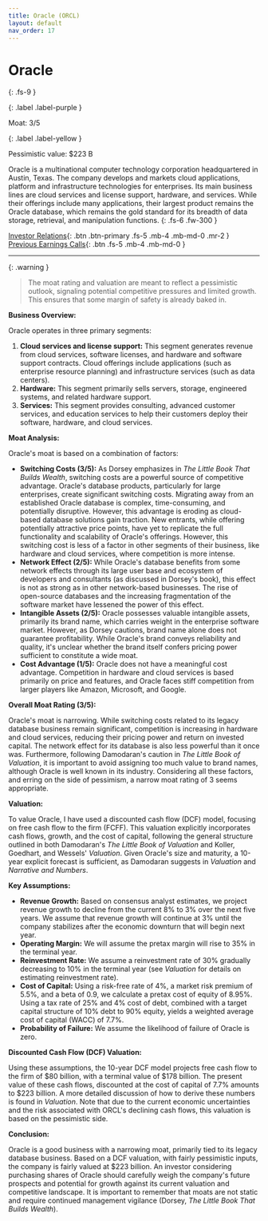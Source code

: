 ```yaml
---
title: Oracle (ORCL)
layout: default
nav_order: 17
---
```


# Oracle
{: .fs-9 }

{: .label .label-purple }

Moat: 3/5

{: .label .label-yellow }

Pessimistic value: $223 B

Oracle is a multinational computer technology corporation headquartered in Austin, Texas. The company develops and markets cloud applications, platform and infrastructure technologies for enterprises.  Its main business lines are cloud services and license support, hardware, and services. While their offerings include many applications, their largest product remains the Oracle database, which remains the gold standard for its breadth of data storage, retrieval, and manipulation functions.
{: .fs-6 .fw-300 }

[Investor Relations](https://www.google.com/search?q=ORCL+investor+relations){: .btn .btn-primary .fs-5 .mb-4 .mb-md-0 .mr-2 }
[Previous Earnings Calls](https://discountingcashflows.com/company/ORCL/transcripts/){: .btn .fs-5 .mb-4 .mb-md-0 }

---

{: .warning } 
>The moat rating and valuation are meant to reflect a pessimistic outlook, signaling potential competitive pressures and limited growth. This ensures that some margin of safety is already baked in.


**Business Overview:**

Oracle operates in three primary segments:

1. **Cloud services and license support:** This segment generates revenue from cloud services, software licenses, and hardware and software support contracts. Cloud offerings include applications (such as enterprise resource planning) and infrastructure services (such as data centers).
2. **Hardware:** This segment primarily sells servers, storage, engineered systems, and related hardware support.
3. **Services:** This segment provides consulting, advanced customer services, and education services to help their customers deploy their software, hardware, and cloud services.

**Moat Analysis:**

Oracle's moat is based on a combination of factors:

* **Switching Costs (3/5):**  As Dorsey emphasizes in *The Little Book That Builds Wealth*, switching costs are a powerful source of competitive advantage.  Oracle's database products, particularly for large enterprises, create significant switching costs.  Migrating away from an established Oracle database is complex, time-consuming, and potentially disruptive. However, this advantage is eroding as cloud-based database solutions gain traction. New entrants, while offering potentially attractive price points, have yet to replicate the full functionality and scalability of Oracle's offerings.  However, this switching cost is less of a factor in other segments of their business, like hardware and cloud services, where competition is more intense.
* **Network Effect (2/5):** While Oracle's database benefits from some network effects through its large user base and ecosystem of developers and consultants (as discussed in Dorsey's book), this effect is not as strong as in other network-based businesses. The rise of open-source databases and the increasing fragmentation of the software market have lessened the power of this effect.
* **Intangible Assets (2/5):** Oracle possesses valuable intangible assets, primarily its brand name, which carries weight in the enterprise software market. However, as Dorsey cautions, brand name alone does not guarantee profitability.  While Oracle's brand conveys reliability and quality, it's unclear whether the brand itself confers pricing power sufficient to constitute a wide moat.
* **Cost Advantage (1/5):** Oracle does not have a meaningful cost advantage.  Competition in hardware and cloud services is based primarily on price and features, and Oracle faces stiff competition from larger players like Amazon, Microsoft, and Google.


**Overall Moat Rating (3/5):**

Oracle's moat is narrowing.  While switching costs related to its legacy database business remain significant, competition is increasing in hardware and cloud services, reducing their pricing power and return on invested capital.  The network effect for its database is also less powerful than it once was.  Furthermore, following Damodaran's caution in *The Little Book of Valuation*, it is important to avoid assigning too much value to brand names, although Oracle is well known in its industry. Considering all these factors, and erring on the side of pessimism, a narrow moat rating of 3 seems appropriate.

**Valuation:**

To value Oracle, I have used a discounted cash flow (DCF) model, focusing on free cash flow to the firm (FCFF).  This valuation explicitly incorporates cash flows, growth, and the cost of capital, following the general structure outlined in both Damodaran's *The Little Book of Valuation* and Koller, Goedhart, and Wessels' *Valuation*. Given Oracle's size and maturity, a 10-year explicit forecast is sufficient, as Damodaran suggests in *Valuation* and *Narrative and Numbers*.

**Key Assumptions:**

* **Revenue Growth:**  Based on consensus analyst estimates, we project revenue growth to decline from the current 8% to 3% over the next five years. We assume that revenue growth will continue at 3% until the company stabilizes after the economic downturn that will begin next year.
* **Operating Margin:** We will assume the pretax margin will rise to 35% in the terminal year.
* **Reinvestment Rate:** We assume a reinvestment rate of 30% gradually decreasing to 10% in the terminal year (see *Valuation* for details on estimating reinvestment rate).
* **Cost of Capital:** Using a risk-free rate of 4%, a market risk premium of 5.5%, and a beta of 0.9, we calculate a pretax cost of equity of 8.95%. Using a tax rate of 25% and 4% cost of debt, combined with a target capital structure of 10% debt to 90% equity, yields a weighted average cost of capital (WACC) of 7.7%.
* **Probability of Failure:** We assume the likelihood of failure of Oracle is zero.


**Discounted Cash Flow (DCF) Valuation:**

Using these assumptions, the 10-year DCF model projects free cash flow to the firm of $80 billion, with a terminal value of $178 billion. The present value of these cash flows, discounted at the cost of capital of 7.7% amounts to $223 billion.  A more detailed discussion of how to derive these numbers is found in *Valuation*. Note that due to the current economic uncertainties and the risk associated with ORCL's declining cash flows, this valuation is based on the pessimistic side.

**Conclusion:**

Oracle is a good business with a narrowing moat, primarily tied to its legacy database business.  Based on a DCF valuation, with fairly pessimistic inputs, the company is fairly valued at $223 billion. An investor considering purchasing shares of Oracle should carefully weigh the company's future prospects and potential for growth against its current valuation and competitive landscape.  It is important to remember that moats are not static and require continued management vigilance (Dorsey, *The Little Book That Builds Wealth*).
